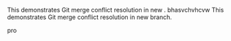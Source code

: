 
This  demonstrates Git merge conflict resolution in new .
bhasvchvhcvw
This  demonstrates Git merge conflict resolution in new branch.

pro
